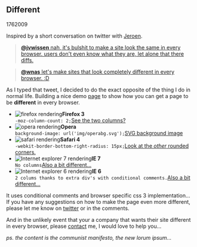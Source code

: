 <article><h1>Different</h1><time><span class="day">17</span><span class="month">6</span><span class="year">2009</span></time><p>Inspired by a short conversation on twitter with <a href="http://twitter.com/jwissen">Jeroen</a>. </p><blockquote cite="wnas"><p><a href="http://twitter.com/wnas/statuses/2205078710"><strong>@jvwissen</strong> nah, it's bulshit to make a site look the same in every browser. users don't even know what they are, let alone that there diffs.</a></p></blockquote><blockquote cite="jwissen"><p><a href="#"><strong>@wnas</strong> let's make sites that look completely different in every browser. :D</a></p></blockquote><p>As I typed that tweet, I decided to do the exact opposite of the thing I do in normal life. Building a nice demo <a href="http://wnas.nl/files/different/different.html">page</a> to show how you can get a page to be <strong>different</strong> in every browser.</p><ul class="imglist"><li><img src="http://wnas.nl/files/different/img/diff-ff-s.gif" alt="firefox rendering" ><strong>Firefox 3</strong><br><code>-moz-column-count: 2;</code><a href="http://wnas.nl/files/different/img/diff-ff.gif">See the two columns?</a></li><li><img src="http://wnas.nl/files/different/img/diff-op-s.gif" alt="opera rendering" ><strong>Opera</strong><br><code>background-image: url('img/operabg.svg');</code><a href="http://wnas.nl/files/different/img/diff-op.gif">SVG background image</a></li><li><img src="http://wnas.nl/files/different/img/diff-saf-s.gif" alt="safari rendering" ><strong>Safari 4</strong><br><code>-webkit-border-bottom-right-radius: 15px;</code><a href="http://wnas.nl/files/different/img/diff-saf.gif">Look at the <em>other</em> rounded corners.</a></li><li><img src="http://wnas.nl/files/different/img/diff-ie7-s.gif" alt="Internet explorer 7 rendering" ><strong>IE 7</strong><br><code>No columns</code><a href="http://wnas.nl/files/different/img/diff-ie7.gif">Also a bit different...</a></li><li><img src="http://wnas.nl/files/different/img/diff-ie6-s.gif" alt="Internet explorer 6 rendering" ><strong>IE 6</strong><br><code>2 colums thanks to extra div's with conditional comments.</code><a href="http://wnas.nl/files/different/img/diff-ie6.gif">Also a bit different...</a></li></ul><p>It uses conditional comments and browser specific css 3 implementation... If you have any suggestions on how to make the page even more different, please let me know on <a href="http://twitter.com/wnas">twitter</a> or in the comments.</p><p>And in the unlikely event that your a company that wants their site different in every browser, please <a href="http://wnas.nl/contact">contact</a> me, I would love to help you...</p><p><em>ps. the content is the communist manifesto, the new lorum ipsum...</em></p>		</article>